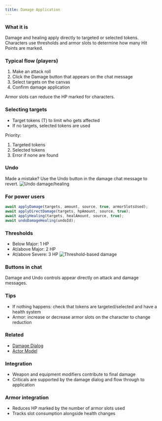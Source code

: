 ```yaml
---
title: Damage Application
---
```


### What it is
Damage and healing apply directly to targeted or selected tokens. Characters use thresholds and armor slots to determine how many Hit Points are marked.

### Typical flow (players)

1. Make an attack roll
2. Click the Damage button that appears on the chat message
3. Select targets on the canvas
4. Confirm damage application


Armor slots can reduce the HP marked for characters.

### Selecting targets
- Target tokens (T) to limit who gets affected
- If no targets, selected tokens are used
 
Priority:
1. Targeted tokens
2. Selected tokens
3. Error if none are found

### Undo
Made a mistake? Use the Undo button in the damage chat message to revert.
![Undo damage/healing](https://github.com/user-attachments/assets/4e06b04b-6c8d-4636-a871-c852d1bd6f69)

### For power users
```javascript
await applyDamage(targets, amount, source, true, armorSlotsUsed);
await applyDirectDamage(targets, hpAmount, source, true);
await applyHealing(targets, healAmount, source, true);
await undoDamageHealing(undoId);
```

### Thresholds
- Below Major: 1 HP
- At/above Major: 2 HP
- At/above Severe: 3 HP
![Threshold-based damage](https://github.com/user-attachments/assets/deb85abe-6614-4a47-a403-42846db1d06e)

### Buttons in chat
Damage and Undo controls appear directly on attack and damage messages.

### Tips
- If nothing happens: check that tokens are targeted/selected and have a health system
- Armor: increase or decrease armor slots on the character to change reduction

### Related
- [Damage Dialog](./damage-dialog.md)
- [Actor Model](../../data-models/actor-model.md)

### Integration
- Weapon and equipment modifiers contribute to final damage
- Criticals are supported by the damage dialog and flow through to application

### Armor integration
- Reduces HP marked by the number of armor slots used
- Tracks slot consumption alongside health changes


